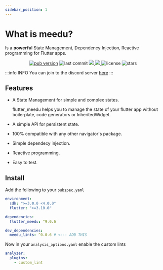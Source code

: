 ```yaml
---
sidebar_position: 1
---
```


# What is meedu?

Is a **powerful** State Management, Dependency Injection, Reactive programming for Flutter apps.

<p align="center">
  <a href="https://pub.dev/packages/flutter_meedu"><img alt="pub version" src="https://img.shields.io/pub/v/flutter_meedu?label=flutter_meedu"/></a>

  <img style={{marginLeft:10}} alt="last commit" src="https://img.shields.io/github/last-commit/darwin-morocho/flutter-meedu"/>
   <a style={{marginLeft:10}} href="https://codecov.io/gh/darwin-morocho/flutter-meedu">
  <img src="https://codecov.io/gh/darwin-morocho/flutter-meedu/branch/master/graph/badge.svg?token=VM29N1NHWJ"/>
  </a>
   <a style={{marginLeft:10}} href="https://discord.gg/rV4bPsdefj">
  <img src="https://img.shields.io/static/v1?label=Discord&message=Server&color=1565c0"/>
  </a>
  <img style={{marginLeft:10}} alt="license" src="https://img.shields.io/github/license/darwin-morocho/flutter-meedu"/>
  <img style={{marginLeft:10}} alt="stars" src="https://img.shields.io/github/stars/darwin-morocho/flutter-meedu?style=social"/>
</p>


:::info INFO
You can join to the discord server [here](https://discord.gg/rV4bPsdefj)
:::


## Features
- A State Management for simple and complex states.

  flutter_meedu helps you to manage the state of your flutter app without boilerplate, code generators or InheritedWidget.

- A simple API for persistent state.

- 100% compatible with any other navigator's package.

- Simple dependecy injection.

- Reactive programming.

- Easy to test.

## Install

Add the following to your `pubspec.yaml`

```yaml
environment:
  sdk: ">=3.0.0 <4.0.0"
  flutter: ">=3.10.0"

dependencies:
  flutter_meedu: ^9.0.6

dev_dependencies:
  meedu_lints: ^0.0.6 # <--- ADD THIS
``` 

Now in your `analysis_options.yaml` enable the custom lints
```yaml
analyzer:
  plugins:
    - custom_lint
```

<!-- :::note
Check the next advanced example using flutter_meedu.

Features:
- Internationalization.
- Dark Mode.
- Clean Architecture.
- Navigator 2 with go_router.
- Nested navigation.
- Deeplinks support.
- Integration with the movie db API.

https://github.com/darwin-morocho/flutter-w2w/tree/meedu
::: -->
